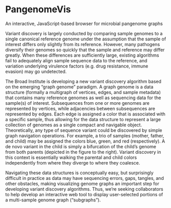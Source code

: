 # PangenomeVis
An interactive, JavaScript-based browser for microbial pangenome graphs 


Variant discovery is largely conducted by comparing sample genomes to a single canonical reference genome under the assumption that the sample of interest differs only slightly from its reference.  However, many pathogens diversify their genomes so quickly that the sample and reference may differ greatly.  When these differences are sufficiently large, existing algorithms fail to adequately align sample sequence data to the reference, and variation underlying virulence factors (e.g. drug resistance, immune evasion) may go undetected.

The Broad Institute is developing a new variant discovery algorithm based on the emerging “graph genome” paradigm.  A graph genome is a data structure (formally a multigraph of vertices, edges, and sample metadata) that contains many reference genomes as well as sequencing data for the sample(s) of interest.  Subsequences from one or more genomes are represented by vertices, while adjacencies between subsequences are represented by edges.  Each edge is assigned a color that is associated with a specific sample, thus allowing for the data structure to represent a large collection of genomes as a single compact and navigable object.  Theoretically, any type of sequence variant could be discovered by simple graph navigation operations.  For example, a trio of samples (mother, father, and child) may be assigned the colors blue, green, and red (respectively).  A de novo variant in the child is simply a bifurcation of the child’s genome from both parents (depicted in the figure to the right).  Variant discovery in this context is essentially walking the parental and child colors independently from where they diverge to where they coalesce.

Navigating these data structures is conceptually easy, but surprisingly difficult in practice as data may have sequencing errors, gaps, tangles, and other obstacles, making visualizing genome graphs an important step for developing variant discovery algorithms. Thus, we’re seeking collaborators to help develop an interactive web tool to display user-selected portions of a multi-sample genome graph (“subgraphs”).
